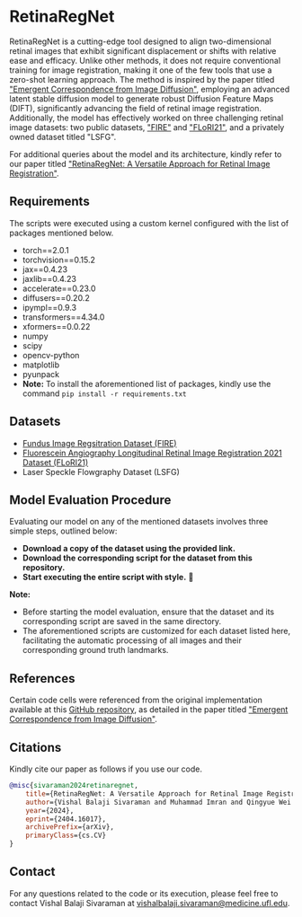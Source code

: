 # RetinaRegNet
RetinaRegNet is a cutting-edge tool designed to align two-dimensional retinal images that exhibit significant displacement or shifts with relative ease and efficacy. Unlike other methods, it does not require conventional training for image registration, making it one of the few tools that use a zero-shot learning approach. The method is inspired by the paper titled ["Emergent Correspondence from Image Diffusion"](https://arxiv.org/abs/2306.03881), employing an advanced latent stable diffusion model to generate robust Diffusion Feature Maps (DIFT), significantly advancing the field of retinal image registration. Additionally, the model has effectively worked on three challenging retinal image datasets: two public datasets, ["FIRE"](https://carlos.hernandez.im/papers/2017_07_JMO.pdf) and ["FLoRI21"](https://ieeexplore.ieee.org/document/9850360), and a privately owned dataset titled "LSFG".

For additional queries about the model and its architecture, kindly refer to our paper titled ["RetinaRegNet: A Versatile Approach for Retinal Image Registration"](https://export.arxiv.org/abs/2404.16017).
## Requirements
The scripts were executed using a custom kernel configured with the list of packages mentioned below.
* torch==2.0.1
* torchvision==0.15.2
* jax==0.4.23
* jaxlib==0.4.23
* accelerate==0.23.0
* diffusers==0.20.2
* ipympl==0.9.3
* transformers==4.34.0
* xformers==0.0.22
* numpy
* scipy
* opencv-python
* matplotlib
* pyunpack
* **Note:** To install the aforementioned list of packages, kindly use the command `pip install -r requirements.txt`

## Datasets
* [Fundus Image Regsitration Dataset (FIRE)](https://projects.ics.forth.gr/cvrl/fire/)
* [Fluorescein Angiography Longitudinal Retinal Image Registration 2021 Dataset (FLoRI21)](https://ieee-dataport.org/open-access/flori21-fluorescein-angiography-longitudinal-retinal-image-registration-dataset)
* Laser Speckle Flowgraphy Dataset (LSFG)
  
## Model Evaluation Procedure
Evaluating our model on any of the mentioned datasets involves three simple steps, outlined below:
+ **Download a copy of the dataset using the provided link.**
+ **Download the corresponding script for the dataset from this repository.**
+ **Start executing the entire script with style.** 💅

**Note:**
+ Before starting the model evaluation, ensure that the dataset and its corresponding script are saved in the same directory.
+ The aforementioned scripts are customized for each dataset listed here, facilitating the automatic processing of all images and their corresponding ground truth landmarks.

## References
Certain code cells were referenced from the original implementation available at this [GitHub repository](https://github.com/Tsingularity/dift), as detailed in the paper titled ["Emergent Correspondence from Image Diffusion"](https://arxiv.org/abs/2306.03881).

## Citations
Kindly cite our paper as follows if you use our code.
```bibtex
@misc{sivaraman2024retinaregnet,
    title={RetinaRegNet: A Versatile Approach for Retinal Image Registration},
    author={Vishal Balaji Sivaraman and Muhammad Imran and Qingyue Wei and Preethika Muralidharan and Michelle R. Tamplin and Isabella M . Grumbach and Randy H. Kardon and Jui-Kai Wang and Yuyin Zhou and Wei Shao},
    year={2024},
    eprint={2404.16017},
    archivePrefix={arXiv},
    primaryClass={cs.CV}
}
```
## Contact
For any questions related to the code or its execution, please feel free to contact Vishal Balaji Sivaraman at vishalbalaji.sivaraman@medicine.ufl.edu.
